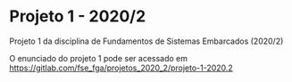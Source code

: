 # Projeto 1 - 2020/2

Projeto 1 da disciplina de Fundamentos de Sistemas Embarcados (2020/2)

O enunciado do projeto 1 pode ser acessado em https://gitlab.com/fse_fga/projetos_2020_2/projeto-1-2020.2

